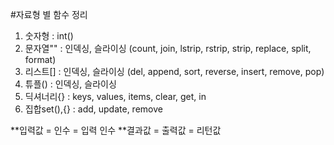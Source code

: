 #자료형 별 함수 정리

1. 숫자형 : int()
2. 문자열"" : 인덱싱, 슬라이싱 (count, join, lstrip, rstrip, strip, replace, split, format)
3. 리스트[] : 인덱싱, 슬라이싱 (del, append, sort, reverse, insert, remove, pop)
4. 튜플() : 인덱싱, 슬라이싱
5. 딕셔너리{} : keys, values, items, clear, get, in
6. 집합set(),{} : add, update, remove

**입력값 = 인수 = 입력 인수
**결과값 = 출력값 = 리턴값
